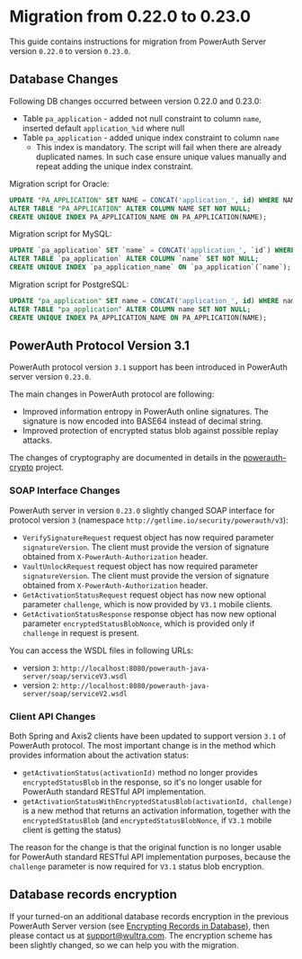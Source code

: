 # Migration from 0.22.0 to 0.23.0

This guide contains instructions for migration from PowerAuth Server version `0.22.0` to version `0.23.0`.

## Database Changes

Following DB changes occurred between version 0.22.0 and 0.23.0:
- Table `pa_application` - added not null constraint to column `name`, inserted default `application_%id` where null
- Table `pa_application` - added unique index constraint to column `name`
  - This index is mandatory. The script will fail when there are already duplicated names. In such case ensure unique
  values manually and repeat adding the unique index constraint.

Migration script for Oracle:
```sql
UPDATE "PA_APPLICATION" SET NAME = CONCAT('application_', id) WHERE NAME IS NULL;
ALTER TABLE "PA_APPLICATION" ALTER COLUMN NAME SET NOT NULL;
CREATE UNIQUE INDEX PA_APPLICATION_NAME ON PA_APPLICATION(NAME);
```

Migration script for MySQL:
```sql
UPDATE `pa_application` SET `name` = CONCAT('application_', `id`) WHERE `name` IS NULL;
ALTER TABLE `pa_application` ALTER COLUMN `name` SET NOT NULL;
CREATE UNIQUE INDEX `pa_application_name` ON `pa_application`(`name`);
```

Migration script for PostgreSQL:
```sql
UPDATE "pa_application" SET name = CONCAT('application_', id) WHERE name IS NULL;
ALTER TABLE "pa_application" ALTER COLUMN name SET NOT NULL;
CREATE UNIQUE INDEX PA_APPLICATION_NAME ON PA_APPLICATION(NAME);
```

## PowerAuth Protocol Version 3.1

PowerAuth protocol version `3.1` support has been introduced in PowerAuth server version `0.23.0`. 

The main changes in PowerAuth protocol are following:
- Improved information entropy in PowerAuth online signatures. The signature is now encoded into BASE64 instead of decimal string.
- Improved protection of encrypted status blob against possible replay attacks. 

The changes of cryptography are documented in details in the [powerauth-crypto](https://github.com/wultra/powerauth-crypto) project. 

### SOAP Interface Changes

PowerAuth server in version `0.23.0` slightly changed SOAP interface for protocol version `3` (namespace `http://getlime.io/security/powerauth/v3`):

- `VerifySignatureRequest` request object has now required parameter `signatureVersion`. The client must provide the version of signature obtained from `X-PowerAuth-Authorization` header.
- `VaultUnlockRequest` request object has now required parameter `signatureVersion`. The client must provide the version of signature obtained from `X-PowerAuth-Authorization` header.
- `GetActivationStatusRequest` request object has now new optional parameter `challenge`, which is now provided by `V3.1` mobile clients.
- `GetActivationStatusResponse` response object has now new optional parameter `encryptedStatusBlobNonce`, which is provided only if `challenge` in request is present.

You can access the WSDL files in following URLs:
- version `3`: `http://localhost:8080/powerauth-java-server/soap/serviceV3.wsdl`
- version `2`: `http://localhost:8080/powerauth-java-server/soap/serviceV2.wsdl`

### Client API Changes

Both Spring and Axis2 clients have been updated to support version `3.1` of PowerAuth protocol. The most important change is in the method which provides information about the activation status:

- `getActivationStatus(activationId)` method no longer provides `encryptedStatusBlob` in the response, so it's no longer usable for PowerAuth standard RESTful API implementation.
- `getActivationStatusWithEncryptedStatusBlob(activationId, challenge)` is a new method that returns an activation information, together with the `encryptedStatusBlob` (and `encryptedStatusBlobNonce`, if `V3.1` mobile client is getting the status)

The reason for the change is that the original function is no longer usable for PowerAuth standard RESTful API implementation purposes, because the `challenge` parameter is now required for `V3.1` status blob encryption.

## Database records encryption

If your turned-on an additional database records encryption in the previous PowerAuth Server version (see [Encrypting Records in Database](Encrypting-Records-in-Database.md#additional-record-encryption)), then please contact us at [support@wultra.com](mailto:support@wultra.com). The encryption scheme has been slightly changed, so we can help you with the migration.